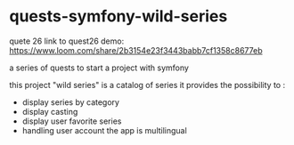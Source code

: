 # quests-symfony-wild-series

quete 26 link to quest26 demo:
https://www.loom.com/share/2b3154e23f3443babb7cf1358c8677eb

a series of quests to start a project with symfony

this project "wild series" is a catalog of series
it provides the possibility to :
- display series by category
- display casting
- display user favorite series
- handling user account
the app is multilingual


